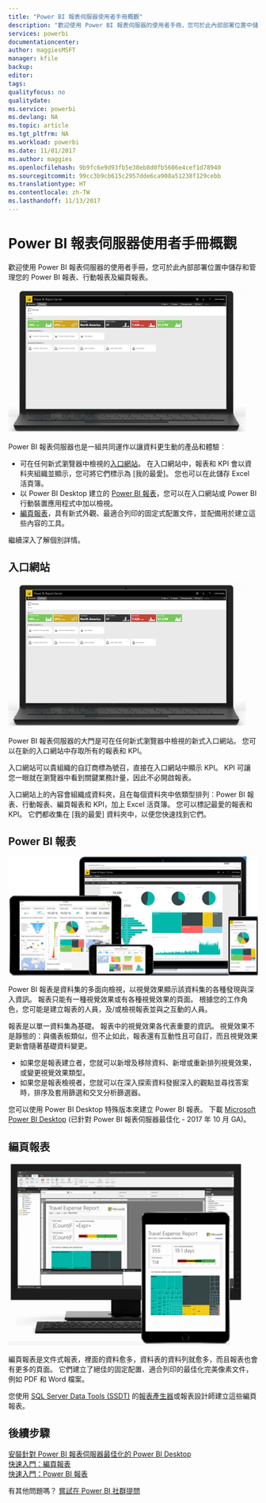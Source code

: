 ```yaml
---
title: "Power BI 報表伺服器使用者手冊概觀"
description: "歡迎使用 Power BI 報表伺服器的使用者手冊，您可於此內部部署位置中儲存和管理您的 Power BI 報表、行動報表及編頁報表。"
services: powerbi
documentationcenter: 
author: maggiesMSFT
manager: kfile
backup: 
editor: 
tags: 
qualityfocus: no
qualitydate: 
ms.service: powerbi
ms.devlang: NA
ms.topic: article
ms.tgt_pltfrm: NA
ms.workload: powerbi
ms.date: 11/01/2017
ms.author: maggies
ms.openlocfilehash: 9b9fc6e9d93fb5e38eb8d0fb5606e4cef1d78940
ms.sourcegitcommit: 99cc3b9cb615c2957dde6ca908a51238f129cebb
ms.translationtype: HT
ms.contentlocale: zh-TW
ms.lasthandoff: 11/13/2017
---
```

# <a name="user-handbook-overview-for-power-bi-report-server"></a>Power BI 報表伺服器使用者手冊概觀
歡迎使用 Power BI 報表伺服器的使用者手冊，您可於此內部部署位置中儲存和管理您的 Power BI 報表、行動報表及編頁報表。

![](media/user-handbook-overview/web-portal.png)

Power BI 報表伺服器也是一組共同運作以讓資料更生動的產品和體驗︰

* 可在任何新式瀏覽器中檢視的[入口網站](#web-portal)。 在入口網站中，報表和 KPI 會以資料夾組織並顯示，您可將它們標示為 [我的最愛]。 您也可以在此儲存 Excel 活頁簿。
* 以 Power BI Desktop 建立的 [Power BI 報表](#power-bi-reports)，您可以在入口網站或 Power BI 行動裝置應用程式中加以檢視。
* [編頁報表](#paginated-reports)，具有新式外觀、最適合列印的固定式配置文件，並配備用於建立這些內容的工具。

繼續深入了解個別詳情。

## <a name="web-portal"></a>入口網站
![](media/user-handbook-overview/web-portal.png)

Power BI 報表伺服器的大門是可在任何新式瀏覽器中檢視的新式入口網站。 您可以在新的入口網站中存取所有的報表和 KPI。

入口網站可以貴組織的自訂商標為號召，直接在入口網站中顯示 KPI。 KPI 可讓您一眼就在瀏覽器中看到關鍵業務計量，因此不必開啟報表。

入口網站上的內容會組織成資料夾，且在每個資料夾中依類型排列︰Power BI 報表、行動報表、編頁報表和 KPI，加上 Excel 活頁簿。 您可以標記最愛的報表和 KPI。 它們都收集在 [我的最愛] 資料夾中，以便您快速找到它們。

## <a name="power-bi-reports"></a>Power BI 報表
![](media/user-handbook-overview/powerbi-reports.png)

Power BI 報表是資料集的多面向檢視，以視覺效果顯示該資料集的各種發現與深入資訊。 報表只能有一種視覺效果或有各種視覺效果的頁面。 根據您的工作角色，您可能是建立報表的人員，及/或檢視報表並與之互動的人員。

報表是以單一資料集為基礎。 報表中的視覺效果各代表重要的資訊。 視覺效果不是靜態的：與儀表板類似，但不止如此，報表還有互動性且可自訂，而且視覺效果更新會隨著基礎資料變更。

* 如果您是報表建立者，您就可以新增及移除資料、新增或重新排列視覺效果，或變更視覺效果類型。
* 如果您是報表檢視者，您就可以在深入探索資料發掘深入的觀點並尋找答案時，排序及套用篩選和交叉分析篩選器。

您可以使用 Power BI Desktop 特殊版本來建立 Power BI 報表。 下載 [Microsoft Power BI Desktop](https://go.microsoft.com/fwlink/?linkid=837581) (已針對 Power BI 報表伺服器最佳化 - 2017 年 10 月 GA)。

## <a name="paginated-reports"></a>編頁報表
![](media/user-handbook-overview/paginated-reports.png)

編頁報表是文件式報表，裡面的資料愈多，資料表的資料列就愈多，而且報表也會有更多的頁面。 它們建立了絕佳的固定配置、適合列印的最佳化完美像素文件，例如 PDF 和 Word 檔案。

您使用 [SQL Server Data Tools (SSDT)](https://docs.microsoft.com/sql/reporting-services/tools/reporting-services-in-sql-server-data-tools-ssdt) 的[報表產生器](https://docs.microsoft.com/sql/reporting-services/report-builder/report-builder-in-sql-server-2016)或報表設計師建立這些編頁報表。

## <a name="next-steps"></a>後續步驟
[安裝針對 Power BI 報表伺服器最佳化的 Power BI Desktop](install-powerbi-desktop.md)  
[快速入門：編頁報表](quickstart-create-paginated-report.md)  
[快速入門：Power BI 報表](quickstart-create-powerbi-report.md)

有其他問題嗎？ [嘗試在 Power BI 社群提問](https://community.powerbi.com/)


